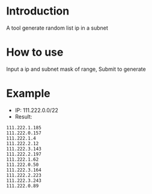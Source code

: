 # Introduction
A tool generate random list ip in a subnet

# How to use
Input a ip and subnet mask of range, Submit to generate

# Example
* IP: 111.222.0.0/22
* Result:
~~~
111.222.1.185
111.222.0.157
111.222.1.4
111.222.2.12
111.222.3.143
111.222.2.197
111.222.1.62
111.222.0.50
111.222.3.164
111.222.2.223
111.222.3.243
111.222.0.89
~~~